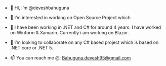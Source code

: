 - 👋 Hi, I’m @deveshbahuguna
- 👀 I’m interested in working on Open Source Project which
- 🌱 I have been working in .NET and C# for around 4 years.
     I have worked on Winform & Xamarin.
Currently i am working on Blazor.
- 💞️ I’m looking to collaborate on any C# based project which is based on .NET core or .NET 5.
      
- 📫 You can reach me @: Bahuguna.devesh95@gmail.com

<!---
deveshbahuguna/deveshbahuguna is a ✨ special ✨ repository because its `README.md` (this file) appears on your GitHub profile.
You can click the Preview link to take a look at your changes.
--->
